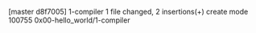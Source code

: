 [master d8f7005] 1-compiler
 1 file changed, 2 insertions(+)
 create mode 100755 0x00-hello_world/1-compiler
